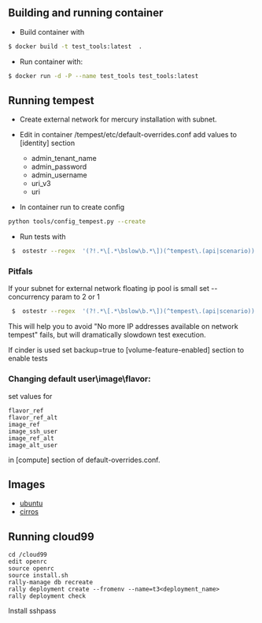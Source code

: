 ## Building and running container
* Build container with 
```sh  
$ docker build -t test_tools:latest  .
```

* Run container with: 
```sh    
$ docker run -d -P --name test_tools test_tools:latest
```

## Running tempest
* Create external network for mercury installation with subnet.
* Edit in container /tempest/etc/default-overrides.conf add values to [identity] section
     - admin_tenant_name
     - admin_password
     - admin_username
     - uri_v3
     - uri

* In container run to create config

```sh  
python tools/config_tempest.py --create
```

* Run tests with 

```sh  
 $  ostestr --regex  '(?!.*\[.*\bslow\b.*\])(^tempest\.(api|scenario))' 
```

### Pitfals


 If your subnet for external network  floating ip pool is small set --concurrency param to 2 or 1 

```sh  
 $  ostestr --regex  '(?!.*\[.*\bslow\b.*\])(^tempest\.(api|scenario))' --parallel --concurrency 1 
```
    
    
 This will help you to avoid "No more IP addresses available on network tempest" fails, but will dramatically slowdown test execution.

 If cinder is used set backup=true to [volume-feature-enabled] section to enable tests

### Changing default user\image\flavor:

set values for 

    flavor_ref 
    flavor_ref_alt 
    image_ref 
    image_ssh_user
    image_ref_alt
    image_alt_user 
    
in [compute] section of default-overrides.conf.
 
## Images
* [ubuntu](http://cloud-images.ubuntu.com/trusty/current/trusty-server-cloudimg-i386-disk1.img)
* [cirros](http://download.cirros-cloud.net/0.3.1/cirros-0.3.1-x86_64-disk.img)


## Running cloud99
    cd /cloud99
    edit openrc 
    source openrc
    source install.sh
    rally-manage db recreate
    rally deployment create --fromenv --name=t3<deployment_name>
    rally deployment check
    
Install sshpass
